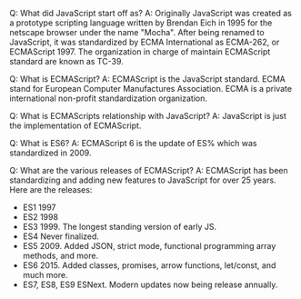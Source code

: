 Q: What did JavaScript start off as?
A: Originally JavaScript was created as a prototype scripting language written by Brendan Eich in 1995 for the netscape browser under the name "Mocha". After being renamed to JavaScript, it was standardized by ECMA International as ECMA-262, or ECMAScript 1997. The organization in charge of maintain ECMAScript standard are known as TC-39.

Q: What is ECMAScript?
A: ECMAScript is the JavaScript standard. ECMA stand for European Computer Manufactures Association. ECMA is a private international non-profit standardization organization.

Q: What is ECMAScripts relationship with JavaScript?
A: JavaScript is just the implementation of ECMAScript.

Q: What is ES6?
A: ECMAScript 6 is the update of ES% which was standardized in 2009.

Q: What are the various releases of ECMAScript?
A: ECMAScript has been standardizing and adding new features to JavaScript for over 25 years. Here are the releases:

- ES1 1997
- ES2 1998
- ES3 1999. The longest standing version of early JS.
- ES4 Never finalized.
- ES5 2009. Added JSON, strict mode, functional programming array methods, and more.
- ES6 2015. Added classes, promises, arrow functions, let/const, and much more.
- ES7, ES8, ES9 ESNext. Modern updates now being release annually.
